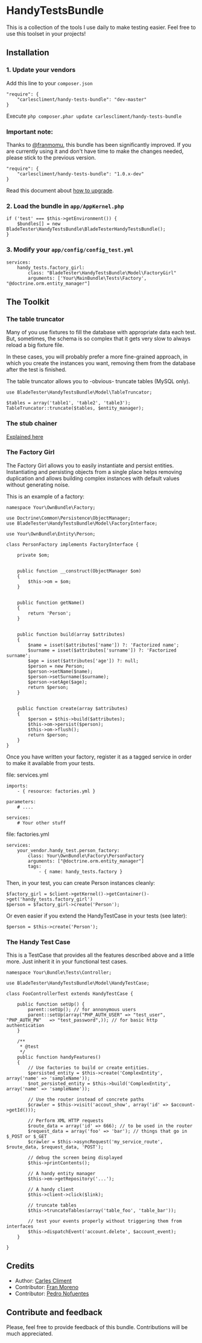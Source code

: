 HandyTestsBundle
==================

This is a collection of the tools I use daily to make testing easier. Feel free to use this toolset in your projects!




## Installation

### 1. Update your vendors

Add this line to your `composer.json`

    "require": {
        "carlescliment/handy-tests-bundle": "dev-master"
    }

Execute `php composer.phar update carlescliment/handy-tests-bundle`

### Important note:
Thanks to [@franmomu][franmomu], this bundle has been significantly improved. If you are currently using it and don't have time to make the changes needed, please stick to the previous version.

    "require": {
        "carlescliment/handy-tests-bundle": "1.0.x-dev"
    }

Read this document about [how to upgrade](/UPGRADE-1.1.md/).


### 2. Load the bundle in `app/AppKernel.php`
    if ('test' === $this->getEnvironment()) {
        $bundles[] = new BladeTester\HandyTestsBundle\BladeTesterHandyTestsBundle();
    }

### 3. Modify your `app/config/config_test.yml`

    services:
        handy_tests.factory_girl:
            class: "BladeTester\HandyTestsBundle\Model\FactoryGirl"
            arguments: ['Your\MainBundle\Tests\Factory', "@doctrine.orm.entity_manager"]


## The Toolkit

### The table truncator
Many of you use fixtures to fill the database with appropriate data each test. But, sometimes, the schema is so complex that it gets very slow to always reload a big fixture file.

In these cases, you will probably prefer a more fine-grained approach, in which you create the instances you want, removing them from the database after the test is finished.

The table truncator allows you to -obvious- truncate tables (MySQL only).

    use BladeTester\HandyTestsBundle\Model\TableTruncator;

    $tables = array('table1', 'table2', 'table3');
    TableTruncator::truncate($tables, $entity_manager);


### The stub chainer
[Explained here][stubchainer]

### The Factory Girl
The Factory Girl allows you to easily instantiate and persist entities. Instantiating and persisting objects from a single place helps removing duplication and allows building complex instances with default values without generating noise.


This is an example of a factory:

    namespace Your\OwnBundle\Factory;

    use Doctrine\Common\Persistence\ObjectManager;
    use BladeTester\HandyTestsBundle\Model\FactoryInterface;

    use Your\OwnBundle\Entity\Person;

    class PersonFactory implements FactoryInterface {

        private $om;


        public function __construct(ObjectManager $om)
        {
            $this->om = $om;
        }


        public function getName()
        {
            return 'Person';
        }


        public function build(array $attributes)
        {
            $name = isset($attributes['name']) ?: 'Factorized name';
            $surname = isset($attributes['surname']) ?: 'Factorized surname';
            $age = isset($attributes['age']) ?: null;
            $person = new Person;
            $person->setName($name);
            $person->setSurname($surname);
            $person->setAge($age);
            return $person;
        }


        public function create(array $attributes)
        {
            $person = $this->build($attributes);
            $this->om->persist($person);
            $this->om->flush();
            return $person;
        }
    }


Once you have written your factory, register it as a tagged service in order to make it available from your tests.

file: services.yml

    imports:
        - { resource: factories.yml }

    parameters:
        # ....

    services:
        # Your other stuff

file: factories.yml

    services:
        your_vendor.handy_test.person_factory:
            class: Your\OwnBundle\Factory\PersonFactory
            arguments: ["@doctrine.orm.entity_manager"]
            tags:
                - { name: handy_tests.factory }



Then, in your test, you can create Person instances cleanly:


    $factory_girl = $client->getKernel()->getContainer()->get('handy_tests.factory_girl')
    $person = $factory_girl->create('Person');


Or even easier if you extend the HandyTestCase in your tests (see later):

    $person = $this->create('Person');



### The Handy Test Case

This is a TestCase that provides all the features described above and a little more. Just inherit it in your functional test cases.


    namespace Your\Bundle\Tests\Controller;

    use BladeTester\HandyTestsBundle\Model\HandyTestCase;

    class FooControllerTest extends HandyTestCase {

        public function setUp() {
            parent::setUp(); // for annonymous users
            parent::setUp(array("PHP_AUTH_USER" => "test_user", "PHP_AUTH_PW"   => "test_password",)); // for basic http authentication
        }

        /**
         * @test
         */
        public function handyFeatures()
        {
            // Use factories to build or create entities.
            $persisted_entity = $this->create('ComplexEntity', array('name' => 'sampleName'));
            $not_persisted_entity = $this->build('ComplexEntity', array('name' => 'sampleName'));

            // Use the router instead of concrete paths
            $crawler = $this->visit('accout_show', array('id' => $account->getId()));

            // Perform XML HTTP requests
            $route_data = array('id' => 666); // to be used in the router
            $request_data = array('foo' => 'bar'); // things that go in $_POST or $_GET
            $crawler = $this->asyncRequest('my_service_route', $route_data, $request_data, 'POST');

            // debug the screen being displayed
            $this->printContents();

            // A handy entity manager
            $this->em->getRepository('...');

            // A handy client
            $this->client->click($link);

            // truncate tables
            $this->truncateTables(array('table_foo', 'table_bar'));

            // test your events properly without triggering them from interfaces
            $this->dispatchEvent('account.delete', $account_event);
        }

    }



## Credits

* Author: [Carles Climent][carlescliment]
* Contributor: [Fran Moreno][franmomu]
* Contributor: [Pedro Nofuentes][pedronofuentes]


## Contribute and feedback

Please, feel free to provide feedback of this bundle. Contributions will be much appreciated.



[carlescliment]: https://github.com/carlescliment
[franmomu]: https://github.com/franmomu
[pedronofuentes]: https://github.com/pedronofuentes
[stubchainer]: https://github.com/carlescliment/BladeTester/tree/master/ChainedStubsBundle
